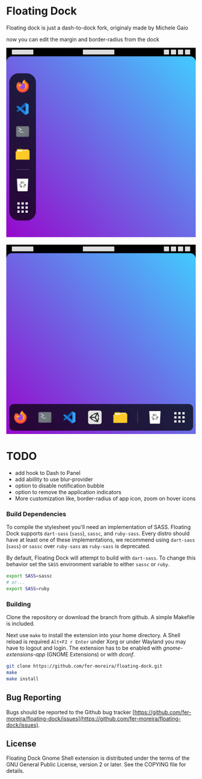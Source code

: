 # Floating Dock

Floating dock is just a dash-to-dock fork, originaly made by Michele Gaio

now you can edit the margin and border-radius from the dock

![Floating Dock Left](./media/dock_left.png)
<br></br>
![Floating Dock Bottom](./media/dock_bottom.png)

# TODO

- add hook to Dash to Panel
- add abillity to use blur-provider
- option to disable notification bubble
- option to remove the application indicators
- More customization like, border-radius of app icon, zoom on hover icons


### Build Dependencies

To compile the stylesheet you'll need an implementation of SASS. Floating Dock supports `dart-sass` (`sass`), `sassc`, and `ruby-sass`. Every distro should have at least one of these implementations, we recommend using `dart-sass` (`sass`) or `sassc` over `ruby-sass` as `ruby-sass` is deprecated.

By default, Floating Dock will attempt to build with `dart-sass`. To change this behavior set the `SASS` environment variable to either `sassc` or `ruby`.

```bash
export SASS=sassc
# or...
export SASS=ruby
```

### Building

Clone the repository or download the branch from github. A simple Makefile is included.

Next use `make` to install the extension into your home directory. A Shell reload is required `Alt+F2 r Enter` under Xorg or under Wayland you may have to logout and login. The extension has to be enabled  with *gnome-extensions-app* (GNOME Extensions) or with *dconf*.

```bash
git clone https://github.com/fer-moreira/floating-dock.git
make
make install
```

## Bug Reporting

Bugs should be reported to the Github bug tracker [https://github.com/fer-moreira/floating-dock/issues](https://github.com/fer-moreira/floating-dock/issues).

## License
Floating Dock Gnome Shell extension is distributed under the terms of the GNU General Public License,
version 2 or later. See the COPYING file for details.
